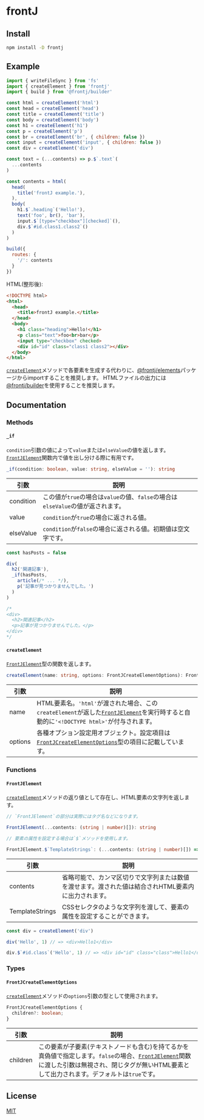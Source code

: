 # frontJ

## Install

```bash
npm install -D frontj
```

## Example

```javascript
import { writeFileSync } from 'fs'
import { createElement } from 'frontj'
import { build } from '@frontj/builder'

const html = createElement('html')
const head = createElement('head')
const title = createElement('title')
const body = createElement('body')
const h1 = createElement('h1')
const p = createElement('p')
const br = createElement('br', { children: false })
const input = createElement('input', { children: false })
const div = createElement('div')

const text = (...contents) => p.$`.text`(
  ...contents
)

const contents = html(
  head(
    title('frontJ example.'),
  ),
  body(
    h1.$`.heading`('Hello!'),
    text('foo', br(), 'bar'),
    input.$`[type="checkbox"][checked]`(),
    div.$`#id.class1.class2`()
  )
)

build({
  routes: {
    '/': contents
  }
})
```

HTML(整形後):

```html
<!DOCTYPE html>
<html>
  <head>
    <title>frontJ example.</title>
  </head>
  <body>
    <h1 class="heading">Hello!</h1>
    <p class="text">foo<br>bar</p>
    <input type="checkbox" checked>
    <div id="id" class="class1 class2"></div>
  </body>
</html>
```

[`createElement`](#createelement)メソッドで各要素を生成する代わりに、[@frontj/elements](https://github.com/frontJ/elements)パッケージからimportすることを推奨します。
HTMLファイルの出力には[@frontj/builder](https://github.com/frontJ/builder)を使用することを推奨します。

## Documentation

### Methods

#### `_if`

`condition`引数の値によって`value`または`elseValue`の値を返します。
[`FrontJElement`](#frontjelement)関数内で値を出し分ける際に有用です。

```typescript
_if(condition: boolean, value: string, elseValue = ''): string
```

| 引数 | 説明 |
| --- | --- |
| condition | この値が`true`の場合は`value`の値、`false`の場合は`elseValue`の値が返されます。 |
| value | `condition`が`true`の場合に返される値。 |
| elseValue | `condition`が`false`の場合に返される値。初期値は空文字です。 |

```typescript
const hasPosts = false

div(
  h2('関連記事'),
  _if(hasPosts,
    article(/* ... */),
    p('記事が見つかりませんでした。')
  )
)

/*
<div>
  <h2>関連記事</h2>
  <p>記事が見つかりませんでした。</p>
</div>
*/
```

#### `createElement`

[`FrontJElement`](#frontjelement)型の関数を返します。

```typescript
createElement(name: string, options: FrontJCreateElementOptions): FrontJElement
```

| 引数 | 説明 |
| --- | --- |
| name | HTML要素名。`'html'`が渡された場合、この`createElement`が返した[`FrontJElement`](#frontjelement)を実行時すると自動的に`'<!DOCTYPE html>'`が付与されます。 |
| options | 各種オプション設定用オブジェクト。設定項目は[`FrontJCreateElementOptions`](#frontjcreateelementoptions)型の項目に記載しています。 |

### Functions

#### `FrontJElement`

[`createElement`](#createelement)メソッドの返り値として存在し、HTML要素の文字列を返します。

```typescript
// `FrontJElement`の部分は実際にはタグ名などになります。

FrontJElement(...contents: (string | number)[]): string

// 要素の属性を設定する場合は`$`メソッドを使用します。

FrontJElement.$`TemplateStrings`: (...contents: (string | number)[]) => string
```

| 引数 | 説明 |
| --- | --- |
| contents | 省略可能で、カンマ区切りで文字列または数値を渡せます。渡された値は結合されHTML要素内に出力されます。 |
| TemplateStrings | CSSセレクタのような文字列を渡して、要素の属性を設定することができます。 |

```typescript
const div = createElement('div')

div('Hello', 1) // => <div>Hello1</div>

div.$`#id.class`('Hello', 1) // => <div id="id" class="class">Hello1</div>
```

### Types

#### `FrontJCreateElementOptions`

[`createElement`](#createelement)メソッドの`options`引数の型として使用されます。

```typescript
FrontJCreateElementOptions {
  children?: boolean;
}
```

| 引数 | 説明 |
| --- | --- |
| children | この要素が子要素(テキストノードも含む)を持てるかを真偽値で指定します。`false`の場合、[`FrontJElement`](#frontjelement)関数に渡した引数は無視され、閉じタグが無いHTML要素として出力されます。デフォルトは`true`です。 |

## License

[MIT](https://github.com/frontJ/frontJ/blob/master/LICENSE)